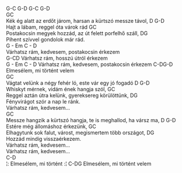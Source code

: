 G-C G-D G-C G-D   
GC   
Kék ég alatt az erdőt járom, harsan a kürtszó messze távol, D G-D   
Hajt a lábam, reggel óta várok rád GC   
Postakocsin megyek hozzád, az út felett porfelhő száll, DG   
Pihent szívvel gondolok már rád.    
         G     -    Em        C    -     D   
Várhatsz rám, kedvesem, postakocsin érkezem   
G-CD Várhatsz rám, hosszú útról érkezem    
G - Em C - D Várhatsz rám, kedvesem, postakocsin érkezem C-DG-D   
Elmesélem, mi történt velem    
GC   
Vágtat velünk a négy fehér ló, este vár egy jó fogadó D G-D   
Whiskyt mérnek, vidám ének hangja szól, GC   
Reggel aztán útra kelünk, gyereksereg körülöttünk, DG    
Fényvirágot szór a nap le ránk.   
Várhatsz rám, kedvesem...   
GC   
Messze hangzik a kürtszó hangja, te is meghallod, ha vársz ma, D G-D   
Estére még állomáshoz érkezünk, GC   
Elhagytunk sok falut, várost, megismertem több országot, DG   
Hozzád mindig visszaérkezem.    
Várhatsz rám, kedvesem...   
Várhatsz rám, kedvesem...   
C-D   
¦: Elmesélem, mi történt :¦ C-DG Elmesélem, mi történt velem    
